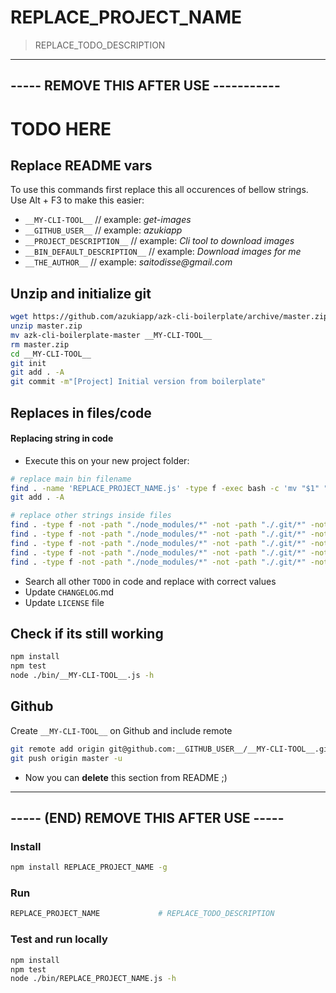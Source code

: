 # REPLACE_PROJECT_NAME

> REPLACE_TODO_DESCRIPTION

---------------------------------------
----- REMOVE THIS AFTER USE -----------
---------------------------------------

# TODO HERE

## Replace README vars

To use this commands first replace this all occurences of bellow strings. Use Alt + F3 to make this easier:

- `__MY-CLI-TOOL__`               // example: _get-images_
- `__GITHUB_USER__`               // example: _azukiapp_
- `__PROJECT_DESCRIPTION__`       // example: _Cli tool to download images_
- `__BIN_DEFAULT_DESCRIPTION__`   // example: _Download images for me_
- `__THE_AUTHOR__`                // example: _saitodisse@gmail.com_

## Unzip and initialize git

```sh
wget https://github.com/azukiapp/azk-cli-boilerplate/archive/master.zip
unzip master.zip
mv azk-cli-boilerplate-master __MY-CLI-TOOL__
rm master.zip
cd __MY-CLI-TOOL__
git init
git add . -A
git commit -m"[Project] Initial version from boilerplate"

```

## Replaces in files/code

#### Replacing string in code

- Execute this on your new project folder:

```sh
# replace main bin filename
find . -name 'REPLACE_PROJECT_NAME.js' -type f -exec bash -c 'mv "$1" "${1/REPLACE_PROJECT_NAME.js/__MY-CLI-TOOL__.js}"' -- {} \;
git add . -A

# replace other strings inside files
find . -type f -not -path "./node_modules/*" -not -path "./.git/*" -not -path "./lib/*" -exec sed -i 's/REPLACE_PROJECT_GITHUB_URI/https:\/\/github.com\/__GITHUB_USER__\/__MY-CLI-TOOL__/g' {} +
find . -type f -not -path "./node_modules/*" -not -path "./.git/*" -not -path "./lib/*" -exec sed -i 's/REPLACE_PROJECT_NAME/__MY-CLI-TOOL__/g' {} +
find . -type f -not -path "./node_modules/*" -not -path "./.git/*" -not -path "./lib/*" -exec sed -i 's/REPLACE_TODO_DESCRIPTION/__PROJECT_DESCRIPTION__/g' {} +
find . -type f -not -path "./node_modules/*" -not -path "./.git/*" -not -path "./lib/*" -exec sed -i 's/REPLACE_TODO_BIN_DESCRIPTION/__BIN_DEFAULT_DESCRIPTION__/g' {} +
find . -type f -not -path "./node_modules/*" -not -path "./.git/*" -not -path "./lib/*" -exec sed -i 's/REPLACE_TODO_AUTHOR/__THE_AUTHOR__/g' {} +
```

- Search all other `TODO` in code and replace with correct values
- Update `CHANGELOG`.md
- Update `LICENSE` file

## Check if its still working

```sh
npm install
npm test
node ./bin/__MY-CLI-TOOL__.js -h

```

## Github

Create `__MY-CLI-TOOL__` on Github and include remote

```sh
git remote add origin git@github.com:__GITHUB_USER__/__MY-CLI-TOOL__.git
git push origin master -u

```

- Now you can **delete** this section from README ;)

---------------------------------------
----- (END) REMOVE THIS AFTER USE -----
---------------------------------------

### Install

```sh
npm install REPLACE_PROJECT_NAME -g

```

### Run

```sh
REPLACE_PROJECT_NAME             # REPLACE_TODO_DESCRIPTION

```

### Test and run locally

```sh
npm install
npm test
node ./bin/REPLACE_PROJECT_NAME.js -h

```

